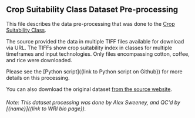 ## Crop Suitability Class Dataset Pre-processing
This file describes the data pre-processing that was done to the [Crop Suitability Class](https://gaez-data-portal-hqfao.hub.arcgis.com/pages/theme-details-theme-4).

The source provided the data in multiple TIFF files available for download via URL. The TIFFs show crop suitability 
index in classes for multiple timeframes and input technologies. Only files encompassing cotton, coffee, and rice were 
downloaded.

Please see the [Python script]({link to Python script on Github}) for more details on this processing.

You can also download the original dataset [from the source website](https://gaez-data-portal-hqfao.hub.arcgis.com/pages/data-viewer).
###### Note: This dataset processing was done by Alex Sweeney, and QC'd by [{name}]({link to WRI bio page}).
